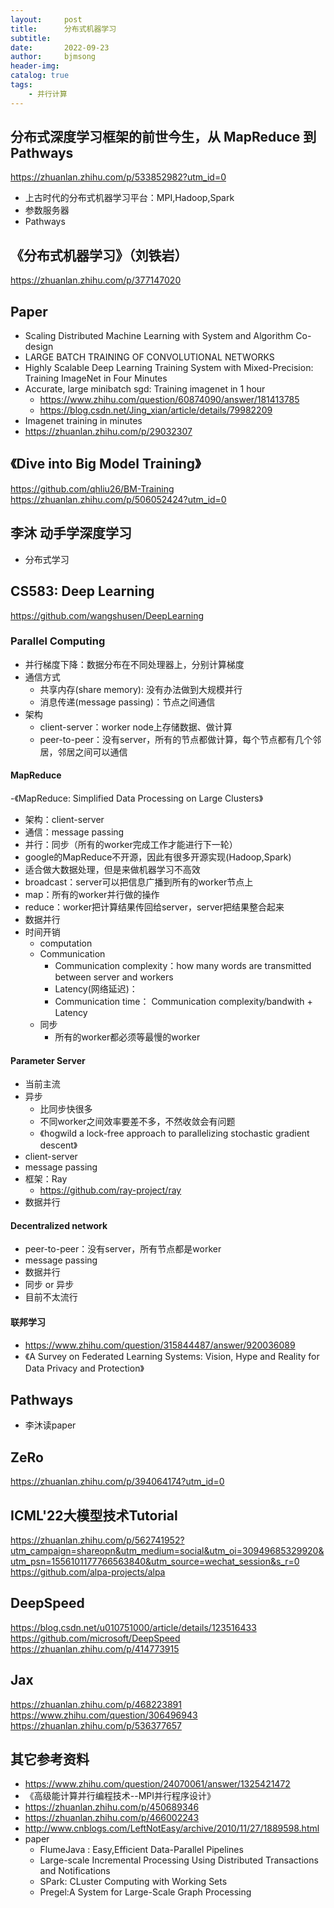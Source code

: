 ```yaml
---
layout:     post
title:      分布式机器学习
subtitle:   
date:       2022-09-23
author:     bjmsong
header-img: 
catalog: true
tags:
    - 并行计算
---
```

## 分布式深度学习框架的前世今生，从 MapReduce 到 Pathways
https://zhuanlan.zhihu.com/p/533852982?utm_id=0
- 上古时代的分布式机器学习平台：MPI,Hadoop,Spark
- 参数服务器
- Pathways

## 《分布式机器学习》（刘铁岩）
https://zhuanlan.zhihu.com/p/377147020


## Paper
- Scaling Distributed Machine Learning with System and Algorithm Co-design
- LARGE BATCH TRAINING OF CONVOLUTIONAL NETWORKS
- Highly Scalable Deep Learning Training System with Mixed-Precision: Training ImageNet in Four Minutes
- Accurate, large minibatch sgd: Training imagenet in 1 hour
    - https://www.zhihu.com/question/60874090/answer/181413785
    - https://blog.csdn.net/Jing_xian/article/details/79982209
- Imagenet training in minutes
- https://zhuanlan.zhihu.com/p/29032307

## 《Dive into Big Model Training》
https://github.com/qhliu26/BM-Training
https://zhuanlan.zhihu.com/p/506052424?utm_id=0


## 李沐 动手学深度学习
- 分布式学习

## CS583: Deep Learning
https://github.com/wangshusen/DeepLearning
### Parallel Computing
- 并行梯度下降：数据分布在不同处理器上，分别计算梯度
- 通信方式
    - 共享内存(share memory): 没有办法做到大规模并行
    - 消息传递(message passing)：节点之间通信
- 架构
    - client-server：worker node上存储数据、做计算
    - peer-to-peer：没有server，所有的节点都做计算，每个节点都有几个邻居，邻居之间可以通信 
#### MapReduce
-《MapReduce: Simplified Data Processing on Large Clusters》
- 架构：client-server
- 通信：message passing
- 并行：同步（所有的worker完成工作才能进行下一轮）
- google的MapReduce不开源，因此有很多开源实现(Hadoop,Spark)
- 适合做大数据处理，但是来做机器学习不高效 
- broadcast：server可以把信息广播到所有的worker节点上
- map：所有的worker并行做的操作
- reduce：worker把计算结果传回给server，server把结果整合起来 
- 数据并行
- 时间开销
    - computation
    - Communication
        - Communication complexity：how many words are transmitted between server and workers
        - Latency(网络延迟)：
        - Communication time： Communication complexity/bandwith + Latency
    - 同步
        - 所有的worker都必须等最慢的worker
#### Parameter Server
- 当前主流
- 异步
    - 比同步快很多
    - 不同worker之间效率要差不多，不然收敛会有问题 
    - 《hogwild a lock-free approach to parallelizing stochastic gradient descent》
- client-server
- message passing
- 框架：Ray
    - https://github.com/ray-project/ray
- 数据并行


#### Decentralized network
- peer-to-peer：没有server，所有节点都是worker
- message passing
- 数据并行
- 同步 or 异步
- 目前不太流行



#### 联邦学习
- https://www.zhihu.com/question/315844487/answer/920036089
- 《A Survey on Federated Learning Systems: Vision, Hype and Reality for Data Privacy and Protection》

## Pathways
- 李沐读paper

## ZeRo
https://zhuanlan.zhihu.com/p/394064174?utm_id=0



## ICML'22大模型技术Tutorial
https://zhuanlan.zhihu.com/p/562741952?utm_campaign=shareopn&utm_medium=social&utm_oi=30949685329920&utm_psn=1556101177766563840&utm_source=wechat_session&s_r=0
https://github.com/alpa-projects/alpa



## DeepSpeed
https://blog.csdn.net/u010751000/article/details/123516433
https://github.com/microsoft/DeepSpeed
https://zhuanlan.zhihu.com/p/414773915

## Jax
https://zhuanlan.zhihu.com/p/468223891
https://www.zhihu.com/question/306496943
https://zhuanlan.zhihu.com/p/536377657


## 其它参考资料
- https://www.zhihu.com/question/24070061/answer/1325421472
- 《高级能计算并行编程技术--MPI并行程序设计》
- https://zhuanlan.zhihu.com/p/450689346
- https://zhuanlan.zhihu.com/p/466002243
- http://www.cnblogs.com/LeftNotEasy/archive/2010/11/27/1889598.html
- paper
    - FlumeJava : Easy,Efficient Data-Parallel Pipelines
    - Large-scale Incremental Processing Using Distributed Transactions and Notifications
    - SPark: CLuster Computing with Working Sets
    - Pregel:A System for Large-Scale Graph Processing
